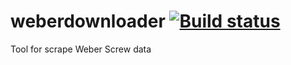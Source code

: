 # weberdownloader [![Build status](https://ci.appveyor.com/api/projects/status/nw0mn8748x47i5dt?svg=true)](https://ci.appveyor.com/project/oondriss/weberdownloader)
Tool for scrape Weber Screw data 
